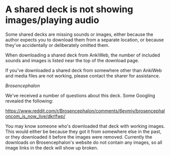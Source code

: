 # A shared deck is not showing images/playing audio

Some shared decks are missing sounds or images, either because the author expects you to download them from a separate location, or because they've accidentally or deliberately omitted them.

When downloading a shared deck from AnkiWeb, the number of included sounds and images is listed near the top of the download page.

If you've downloaded a shared deck from somewhere other than AnkiWeb and media files are not working, please contact the sharer for assistance.

_Brosencephalon_

We've received a number of questions about this deck. Some Googling revealed the following:

<https://www.reddit.com/r/Brosencephalon/comments/6evmiy/brosencephaloncom_is_now_live/dkrlfwp/>

You may know someone who's downloaded that deck with working images. This would either be because they got it from somewhere else in the past, or they downloaded it before the images were removed. Currently the downloads on Brosencephalon's website do not contain any images, so all image links in the deck will show up broken.
